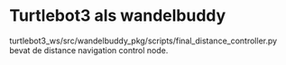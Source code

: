 # Turtlebot3 als wandelbuddy
turtlebot3_ws/src/wandelbuddy_pkg/scripts/final_distance_controller.py bevat de distance navigation control node.
